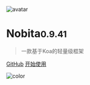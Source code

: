 
![avatar](http://www.iamtang.com/images/nobita_logo.png)

# Nobita<small>0.9.41</small>

> 一款基于Koa的轻量级框架

[GitHub](https://github.com/nobitajs/nobita)
[开始使用](#Nobita是什么)

![color](#f2f2f2)